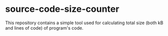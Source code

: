 # source-code-size-counter
This repository contains a simple tool used for calculating total size (both kB and lines of code)
of program's code.